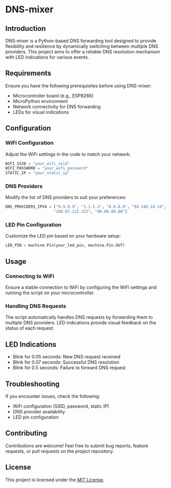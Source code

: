 # DNS-mixer

## Introduction

DNS-mixer is a Python-based DNS forwarding tool designed to provide flexibility and resilience by dynamically switching between multiple DNS providers. This project aims to offer a reliable DNS resolution mechanism with LED indications for various events.

## Requirements

Ensure you have the following prerequisites before using DNS-mixer:

- Microcontroller board (e.g., ESP8266)
- MicroPython environment
- Network connectivity for DNS forwarding
- LEDs for visual indications

## Configuration

### WiFi Configuration

Adjust the WiFi settings in the code to match your network:

```python
WIFI_SSID = "your_wifi_ssid"
WIFI_PASSWORD = "your_wifi_password"
STATIC_IP = "your_static_ip"
```

### DNS Providers

Modify the list of DNS providers to suit your preferences:

```python
DNS_PROVIDERS_IPV4 = ["9.9.9.9", "1.1.1.1", "8.8.8.8", "94.140.14.14", "76.76.19.19", "76.76.2.0", "185.228.168.9",
                     "208.67.222.222", "80.80.80.80"]
```

### LED Pin Configuration

Customize the LED pin based on your hardware setup:

```python
LED_PIN = machine.Pin(your_led_pin, machine.Pin.OUT)
```

## Usage

### Connecting to WiFi

Ensure a stable connection to WiFi by configuring the WiFi settings and running the script on your microcontroller.

### Handling DNS Requests

The script automatically handles DNS requests by forwarding them to multiple DNS providers. LED indications provide visual feedback on the status of each request.

## LED Indications

- Blink for 0.05 seconds: New DNS request received
- Blink for 0.07 seconds: Successful DNS resolution
- Blink for 0.5 seconds: Failure to forward DNS request

## Troubleshooting

If you encounter issues, check the following:

- WiFi configuration (SSID, password, static IP)
- DNS provider availability
- LED pin configuration

## Contributing

Contributions are welcome! Feel free to submit bug reports, feature requests, or pull requests on the project repository.

## License

This project is licensed under the [MIT License](LICENSE).
